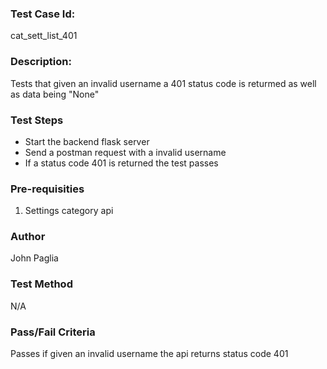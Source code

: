 ### Test Case Id: 
cat_sett_list_401

### Description:
Tests that given an invalid username a 401 status code is returmed as well as data being "None"

### Test Steps
- Start the backend flask server
- Send a postman request with a invalid username
- If a status code 401 is returned the test passes

### Pre-requisities
1. Settings category api 

### Author
John Paglia

### Test Method
N/A

### Pass/Fail Criteria
Passes if given an invalid username the api returns status code 401